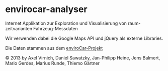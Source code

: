envirocar-analyser
==================

Internet Applikation zur Exploration und Visualisierung von raum-zeitvarianten Fahrzeug-Messdaten

Wir verwenden dabei die Google Maps API und jQuery als externe Libraries.

Die Daten stammen aus dem [enviroCar-Projekt](https://envirocar.org/)

:copyright: 2013 by Axel Virnich, Daniel Sawatzky, Jan-Philipp Heine, Jens Balmert, Mario Gerdes, Marius Runde, Thiemo Gärtner
